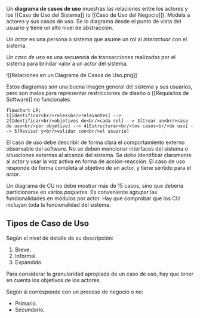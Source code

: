 Un **diagrama de casos de uso** muestras las relaciones entre los actores y los [[Caso de Uso del Sistema]] (o [[Caso de Uso del Negocio]]). Modela a actores y sus casos de uso. Se lo diagrama desde el punto de vista del usuario y tiene un alto nivel de abstracción.

Un _actor_ es una persona o sistema que asume un rol al _interactuar_ con el sistema.

Un _caso de uso_ es una secuencia de transacciones realizadas por el sistema para brindar valor a un actor del sistema.

![[Relaciones en un Diagrama de Casos de Uso.png]]

Estos diagramas son una buena imagen general del sistema y sus usuarios, pero son malos para representar restricciones de diseño o [[Requisitos de Software]] no funcionales.

```mermaid
flowchart LR;
1[Identificar<br/>roles<br/>relevantes] --> 2[Identificar<br/>objetivos de<br/>cada rol] --> 3[Crear un<br/>caso de uso<br/>por objetivo] --> 4[Estructurar<br/>los casos<br/>de uso] --> 5[Revisar y<br/>validar con<br/>el usuario]
```

El caso de uso debe describir de forma clara el comportamiento externo observable del software. No se deben mencionar interfaces del sistema o situaciones externas al alcance del sistema. Se debe identificar claramente al actor y usar la voz activa en forma de acción-reacción. El caso de uso responde de forma completa al objetivo de un actor, y tiene sentido para el actor.

Un diagrama de CU no debe mostrar más de 15 casos, sino que debería particionarse en varios _paquetes_. Es conveniente agrupar las funcionalidades en módulos por actor. Hay que comprobar que los CU incluyan toda la funcionalidad del sistema.

## Tipos de Caso de Uso

Según el nivel de detalle de su descripción:

1. Breve.
2. Informal.
3. Expandido.

Para considerar la granularidad apropiada de un caso de uso, hay que tener en cuenta los objetivos de los actores.

Según si corresponde con un proceso de negocio o no:

- Primario.
- Secundario.
